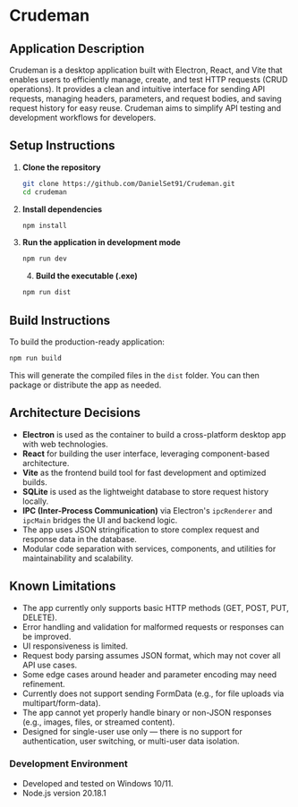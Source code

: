 # Crudeman

## Application Description

Crudeman is a desktop application built with Electron, React, and Vite that enables users to efficiently manage, create, and test HTTP requests (CRUD operations). It provides a clean and intuitive interface for sending API requests, managing headers, parameters, and request bodies, and saving request history for easy reuse. Crudeman aims to simplify API testing and development workflows for developers.

## Setup Instructions

1. **Clone the repository**

   ```bash
   git clone https://github.com/DanielSet91/Crudeman.git
   cd crudeman
   ```

2. **Install dependencies**

   ```bash
   npm install
   ```

3. **Run the application in development mode**
   ```bash
   npm run dev
   ```

   4. **Build the executable (.exe)**
   ```bash
   npm run dist
   ```

## Build Instructions

To build the production-ready application:

```bash
npm run build
```

This will generate the compiled files in the `dist` folder. You can then package or distribute the app as needed.

## Architecture Decisions

- **Electron** is used as the container to build a cross-platform desktop app with web technologies.
- **React** for building the user interface, leveraging component-based architecture.
- **Vite** as the frontend build tool for fast development and optimized builds.
- **SQLite** is used as the lightweight database to store request history locally.
- **IPC (Inter-Process Communication)** via Electron's `ipcRenderer` and `ipcMain` bridges the UI and backend logic.
- The app uses JSON stringification to store complex request and response data in the database.
- Modular code separation with services, components, and utilities for maintainability and scalability.

## Known Limitations

- The app currently only supports basic HTTP methods (GET, POST, PUT, DELETE).
- Error handling and validation for malformed requests or responses can be improved.
- UI responsiveness is limited.
- Request body parsing assumes JSON format, which may not cover all API use cases.
- Some edge cases around header and parameter encoding may need refinement.
- Currently does not support sending FormData (e.g., for file uploads via multipart/form-data).
- The app cannot yet properly handle binary or non-JSON responses (e.g., images, files, or streamed content).
- Designed for single-user use only — there is no support for authentication, user switching, or multi-user data isolation.


### Development Environment

- Developed and tested on Windows 10/11.
- Node.js version 20.18.1
